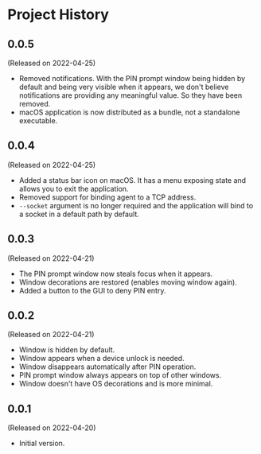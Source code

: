 # Project History

## 0.0.5

(Released on 2022-04-25)

* Removed notifications. With the PIN prompt window being hidden by
  default and being very visible when it appears, we don't believe
  notifications are providing any meaningful value. So they have
  been removed.
* macOS application is now distributed as a bundle, not a standalone
  executable.

## 0.0.4

(Released on 2022-04-25)

* Added a status bar icon on macOS. It has a menu exposing state and
  allows you to exit the application.
* Removed support for binding agent to a TCP address.
* `--socket` argument is no longer required and the application will bind
  to a socket in a default path by default.

## 0.0.3

(Released on 2022-04-21)

* The PIN prompt window now steals focus when it appears.
* Window decorations are restored (enables moving window again).
* Added a button to the GUI to deny PIN entry.

## 0.0.2

(Released on 2022-04-21)

* Window is hidden by default.
* Window appears when a device unlock is needed.
* Window disappears automatically after PIN operation.
* PIN prompt window always appears on top of other windows.
* Window doesn't have OS decorations and is more minimal.

## 0.0.1

(Released on 2022-04-20)

* Initial version.
